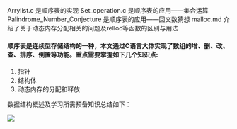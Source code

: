 Arrylist.c 是顺序表的实现
Set_operation.c 是顺序表的应用——集合运算
Palindrome_Number_Conjecture 是顺序表的应用——回文数猜想
malloc.md 介绍了关于动态内存分配相关的问题及relloc等函数的区别与用法

#### 顺序表是连续型存储结构的一种，本文通过C语言大体实现了数组的增、删、改、查、排序、倒置等功能。重点需要掌握如下几个知识点:
1. 指针
2. 结构体
3. 动态内存的分配和释放

数据结构概述及学习所需预备知识总结如下：

![](http://po4tl1gtx.bkt.clouddn.com/Fs8RIgbsuyz8zkyLtYjV1cvSs-n3)


